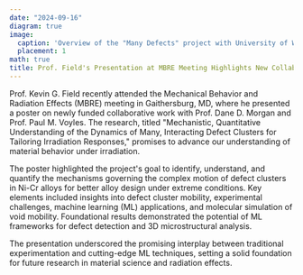 ```yaml
---
date: "2024-09-16"
diagram: true
image:
  caption: 'Overview of the "Many Defects" project with University of Wisconsin'
  placement: 1
math: true
title: Prof. Field's Presentation at MBRE Meeting Highlights New Collaborative Research
---
```


Prof. Kevin G. Field recently attended the Mechanical Behavior and Radiation Effects (MBRE) meeting in Gaithersburg, MD, where he presented a poster on newly funded collaborative work with Prof. Dane D. Morgan and Prof. Paul M. Voyles. The research, titled "Mechanistic, Quantitative Understanding of the Dynamics of Many, Interacting Defect Clusters for Tailoring Irradiation Responses," promises to advance our understanding of material behavior under irradiation.

The poster highlighted the project's goal to identify, understand, and quantify the mechanisms governing the complex motion of defect clusters in Ni-Cr alloys for better alloy design under extreme conditions. Key elements included insights into defect cluster mobility, experimental challenges, machine learning (ML) applications, and molecular simulation of void mobility. Foundational results demonstrated the potential of ML frameworks for defect detection and 3D microstructural analysis.

The presentation underscored the promising interplay between traditional experimentation and cutting-edge ML techniques, setting a solid foundation for future research in material science and radiation effects.